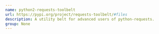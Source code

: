 ```yaml
---
name: python2-requests-toolbelt
url: https://pypi.org/project/requests-toolbelt/#files
description: A utility belt for advanced users of python-requests.
group: None
---
```

